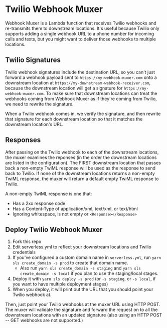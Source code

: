 # Twilio Webhook Muxer

Webhook Muxer is a Lambda function that receives Twilio webhooks and
re-transmits them to downstream locations. It's useful because Twilio only
supports adding a single webhook URL to a phone number for incoming calls and
texts, but you might want to deliver those webhooks to multiple locations.

## Twilio Signatures

Twilio webhook signatures include the destination URL, so you can't just
forward a webhook payload sent to `https://my-webhook-muxer.com` onto
a downstream location at `https://my-downstream-webhook-receiver.com`, because
the downstream location will get a signature for `https://my-webhook-muxer.com`.
To make sure that downstream locations can treat the webhooks coming from
Webhook Muxer as if they're coming from Twilio, we need to rewrite the
signature.

When a Twilio webhook comes in, we verify the signature, and then rewrite that
signature for each downstream location so that it matches the downstream
location's URL.

## Responses

After passing on the Twilio webhook to each of the downstream locations,
the muxer examines the reponses (in the order the downstream locations are
listed in the configuration). The FIRST downstream location that passes back
a non-empty TwiML response will be used as the response to send back to Twilio.
If none of the downstream locations returns a non-empty TwiML response, the
muxer will return a default empty TwiML response to Twilio.

A non-empty TwiML response is one that:
- Has a 2xx response code
- Has a Content-Type of application/xml, text/xml, or text/html
- Ignoring whitespace, is not empty or `<Response></Response>`

## Deploy Twilio Webhook Muxer

1. Fork this repo
2. Edit serverless.yml to reflect your downstream locations and Twilio credentials
3. If you've configured a custom domain name in `serverless.yml`, run
   `yarn sls create_domain -s prod` to create that domain name.
   - Also run `yarn sls create_domain -s staging` and `yarn sls create_domain -s local` if
     you plan to use the staging/local stages.
4. Deploy it with `yarn sls deploy -s prod` (or `-s staging`, or `-s local`,
   if you want to have multiple deployment stages)
5. When you deploy, it will print out the URL that you should point your
   Twilio webhook at.

Then, just point your Twilio webhooks at the muxer URL using HTTP POST. The
muxer will validate the signature and forward the request on to all the downstream
locations with an updated signature (also using an HTTP POST -- GET webhooks are
not supported.)
